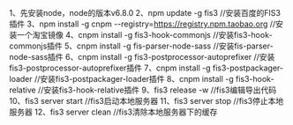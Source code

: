 1、先安装node，node的版本v6.8.0
2、npm update -g fis3   //安装百度的FIS3插件
3、npm install -g cnpm --registry=https://registry.npm.taobao.org  //安装一个淘宝镜像
4、cnpm install -g fis3-hook-commonjs  //安装fis3-hook-commonjs插件
5、cnpm install -g fis-parser-node-sass  //安装fis-parser-node-sass插件
6、cnpm install -g fis3-postprocessor-autoprefixer  //安装fis3-postprocessor-autoprefixer插件
7、cnpm install -g fis3-postpackager-loader  //安装fis3-postpackager-loader插件
8、cnpm install -g fis3-hook-relative  //安装fis3-hook-relative插件
9、fis3 release -w //fis3编辑导出代码
10、fis3 server start  //fis3启动本地服务器
11、fis3 server stop //fis3停止本地服务器
12、fis3 server clean //fis3清除本地服务器下的缓存